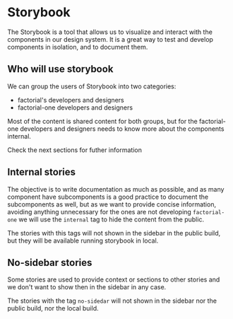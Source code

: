 # Storybook

The Storybook is a tool that allows us to visualize and interact with the components in our design system. It is a great
way to test and develop components in isolation, and to document them.

## Who will use storybook

We can group the users of Storybook into two categories:

- factorial's developers and designers
- factorial-one developers and designers

Most of the content is shared content for both groups, but for the factorial-one developers and designers needs to know
more about the components internal.

Check the next sections for futher information

## Internal stories

The objective is to write documentation as much as possible, and as many component have subcomponents is a good practice
to document the subcomponents as well, but as we want to provide concise information, avoiding anything unnecessary for
the ones are not developing `factorial-one` we will use the `internal` tag to hide the content from the public.

The stories with this tags will not shown in the sidebar in the public build, but they will be available running
storybook in local.

## No-sidebar stories

Some stories are used to provide context or sections to other stories and we don't want to show then in the sidebar in
any case.

The stories with the tag `no-sidedar` will not shown in the sidebar nor the public build, nor the local build.

